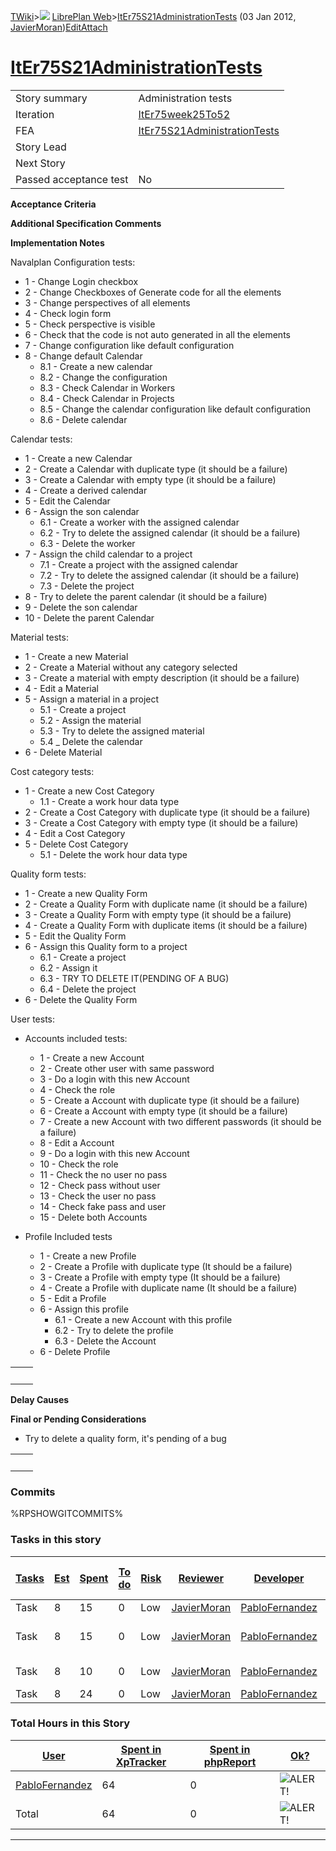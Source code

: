 [TWiki](/twiki/Main/WebHome)&gt;![](/twiki/TWiki/TWikiDocGraphics/web-bg-small.gif) [LibrePlan Web](/twiki/LibrePlan/WebHome)&gt;[ItEr75S21AdministrationTests](http://wiki.libreplan-enterprise.com/twiki/LibrePlan/ItEr75S21AdministrationTests "Topic revision: 8 (03 Jan 2012 - 13:16:57)") (03 Jan 2012, [JavierMoran](/twiki/Main/JavierMoran))[Edit](http://wiki.libreplan-enterprise.com/twiki/bin/edit/LibrePlan/ItEr75S21AdministrationTests?t=1520337926 "Edit this topic text")[Attach](/twiki/bin/attach/LibrePlan/ItEr75S21AdministrationTests "Attach an image or document to this topic")

 [ItEr75S21AdministrationTests](/twiki/LibrePlan/ItEr75S21AdministrationTests)
======================================================================================================================================



|                        |                                                                                        |
|------------------------|----------------------------------------------------------------------------------------|
| Story summary          | Administration tests                                                                   |
| Iteration              | [ItEr75week25To52](/twiki/LibrePlan/ItEr75week25To52)                         |
| FEA                    | [ItEr75S21AdministrationTests](/twiki/LibrePlan/ItEr75S21AdministrationTests) |
| Story Lead             |                                                                                        |
| Next Story             |                                                                                        |
| Passed acceptance test | No                                                                                     |

**Acceptance Criteria**

**Additional Specification Comments**

**Implementation Notes**

Navalplan Configuration tests:

-   1 - Change Login checkbox
-   2 - Change Checkboxes of Generate code for all the elements
-   3 - Change perspectives of all elements
-   4 - Check login form
-   5 - Check perspective is visible
-   6 - Check that the code is not auto generated in all the elements
-   7 - Change configuration like default configuration
-   8 - Change default Calendar
    -   8.1 - Create a new calendar
    -   8.2 - Change the configuration
    -   8.3 - Check Calendar in Workers
    -   8.4 - Check Calendar in Projects
    -   8.5 - Change the calendar configuration like default configuration
    -   8.6 - Delete calendar

Calendar tests:

-   1 - Create a new Calendar
-   2 - Create a Calendar with duplicate type (it should be a failure)
-   3 - Create a Calendar with empty type (it should be a failure)
-   4 - Create a derived calendar
-   5 - Edit the Calendar
-   6 - Assign the son calendar
    -   6.1 - Create a worker with the assigned calendar
    -   6.2 - Try to delete the assigned calendar (it should be a failure)
    -   6.3 - Delete the worker
-   7 - Assign the child calendar to a project
    -   7.1 - Create a project with the assigned calendar
    -   7.2 - Try to delete the assigned calendar (it should be a failure)
    -   7.3 - Delete the project
-   8 - Try to delete the parent calendar (it should be a failure)
-   9 - Delete the son calendar
-   10 - Delete the parent Calendar

Material tests:

-   1 - Create a new Material
-   2 - Create a Material without any category selected
-   3 - Create a material with empty description (it should be a failure)
-   4 - Edit a Material
-   5 - Assign a material in a project
    -   5.1 - Create a project
    -   5.2 - Assign the material
    -   5.3 - Try to delete the assigned material
    -   5.4 \_ Delete the calendar
-   6 - Delete Material

Cost category tests:

-   1 - Create a new Cost Category
    -   1.1 - Create a work hour data type
-   2 - Create a Cost Category with duplicate type (it should be a failure)
-   3 - Create a Cost Category with empty type (it should be a failure)
-   4 - Edit a Cost Category
-   5 - Delete Cost Category
    -   5.1 - Delete the work hour data type

Quality form tests:

-   1 - Create a new Quality Form
-   2 - Create a Quality Form with duplicate name (it should be a failure)
-   3 - Create a Quality Form with empty type (it should be a failure)
-   4 - Create a Quality Form with duplicate items (it should be a failure)
-   5 - Edit the Quality Form
-   6 - Assign this Quality form to a project
    -   6.1 - Create a project
    -   6.2 - Assign it
    -   6.3 - TRY TO DELETE IT(PENDING OF A BUG)
    -   6.4 - Delete the project
-   6 - Delete the Quality Form

User tests:

-   Accounts included tests:
    -   1 - Create a new Account
    -   2 - Create other user with same password
    -   3 - Do a login with this new Account
    -   4 - Check the role
    -   5 - Create a Account with duplicate type (it should be a failure)
    -   6 - Create a Account with empty type (it should be a failure)
    -   7 - Create a new Account with two different passwords (it should be a failure)
    -   8 - Edit a Account
    -   9 - Do a login with this new Account
    -   10 - Check the role
    -   11 - Check the no user no pass
    -   12 - Check pass without user
    -   13 - Check the user no pass
    -   14 - Check fake pass and user
    -   15 - Delete both Accounts

-   Profile Included tests
    -   1 - Create a new Profile
    -   2 - Create a Profile with duplicate type (It should be a failure)
    -   3 - Create a Profile with empty type (It should be a failure)
    -   4 - Create a Profile with duplicate name (It should be a failure)
    -   5 - Edit a Profile
    -   6 - Assign this profile
        -   6.1 - Create a new Account with this profile
        -   6.2 - Try to delete the profile
        -   6.3 - Delete the Account
    -   6 - Delete Profile

|     |     |
|-----|-----|
|     |     |

**Delay Causes**

**Final or Pending Considerations**

-   Try to delete a quality form, it's pending of a bug

|     |     |
|-----|-----|
|     |     |

###  Commits

%RPSHOWGITCOMMITS%

###  Tasks in this story



| [Tasks](http://wiki.libreplan-enterprise.com/twiki/LibrePlan/ItEr75S21AdministrationTests?sortcol=0;table=2;up=0#sorted_table "Sort by this column") | [Est](http://wiki.libreplan-enterprise.com/twiki/LibrePlan/ItEr75S21AdministrationTests?sortcol=1;table=2;up=0#sorted_table "Sort by this column") | [Spent](http://wiki.libreplan-enterprise.com/twiki/LibrePlan/ItEr75S21AdministrationTests?sortcol=2;table=2;up=0#sorted_table "Sort by this column") | [To do](http://wiki.libreplan-enterprise.com/twiki/LibrePlan/ItEr75S21AdministrationTests?sortcol=3;table=2;up=0#sorted_table "Sort by this column") | [Risk](http://wiki.libreplan-enterprise.com/twiki/LibrePlan/ItEr75S21AdministrationTests?sortcol=4;table=2;up=0#sorted_table "Sort by this column") | [Reviewer](http://wiki.libreplan-enterprise.com/twiki/LibrePlan/ItEr75S21AdministrationTests?sortcol=5;table=2;up=0#sorted_table "Sort by this column") | [Developer](http://wiki.libreplan-enterprise.com/twiki/LibrePlan/ItEr75S21AdministrationTests?sortcol=6;table=2;up=0#sorted_table "Sort by this column") | [Task Name](http://wiki.libreplan-enterprise.com/twiki/LibrePlan/ItEr75S21AdministrationTests?sortcol=7;table=2;up=0#sorted_table "Sort by this column") | [Start Date](http://wiki.libreplan-enterprise.com/twiki/LibrePlan/ItEr75S21AdministrationTests?sortcol=8;table=2;up=0#sorted_table "Sort by this column") | [Est End Date](http://wiki.libreplan-enterprise.com/twiki/LibrePlan/ItEr75S21AdministrationTests?sortcol=9;table=2;up=0#sorted_table "Sort by this column") | [End Date](http://wiki.libreplan-enterprise.com/twiki/LibrePlan/ItEr75S21AdministrationTests?sortcol=10;table=2;up=0#sorted_table "Sort by this column") |
|---------------------------------------------------------------------------------------------------------------------------------------------------------------|-------------------------------------------------------------------------------------------------------------------------------------------------------------|---------------------------------------------------------------------------------------------------------------------------------------------------------------|---------------------------------------------------------------------------------------------------------------------------------------------------------------|--------------------------------------------------------------------------------------------------------------------------------------------------------------|------------------------------------------------------------------------------------------------------------------------------------------------------------------|-------------------------------------------------------------------------------------------------------------------------------------------------------------------|-------------------------------------------------------------------------------------------------------------------------------------------------------------------|--------------------------------------------------------------------------------------------------------------------------------------------------------------------|----------------------------------------------------------------------------------------------------------------------------------------------------------------------|-------------------------------------------------------------------------------------------------------------------------------------------------------------------|
| Task                                                                                                                                                          | 8                                                                                                                                                           | 15                                                                                                                                                            | 0                                                                                                                                                             | Low                                                                                                                                                          | [JavierMoran](/twiki/Main/JavierMoran)                                                                                                                  | [PabloFernandez](/twiki/Main/PabloFernandez)                                                                                                             | [User tests](/twiki/LibrePlan/AnA13S04AdministrationTests#TasK1)                                                                                         |                                                                                                                                                                    |                                                                                                                                                                      |                                                                                                                                                                   |
| Task                                                                                                                                                          | 8                                                                                                                                                           | 15                                                                                                                                                            | 0                                                                                                                                                             | Low                                                                                                                                                          | [JavierMoran](/twiki/Main/JavierMoran)                                                                                                                  | [PabloFernandez](/twiki/Main/PabloFernandez)                                                                                                             | [Cost categories tests](/twiki/LibrePlan/AnA13S04AdministrationTests#TasK2)                                                                              |                                                                                                                                                                    |                                                                                                                                                                      |                                                                                                                                                                   |
| Task                                                                                                                                                          | 8                                                                                                                                                           | 10                                                                                                                                                            | 0                                                                                                                                                             | Low                                                                                                                                                          | [JavierMoran](/twiki/Main/JavierMoran)                                                                                                                  | [PabloFernandez](/twiki/Main/PabloFernandez)                                                                                                             | [Materials tests](/twiki/LibrePlan/AnA13S04AdministrationTests#TasK3)                                                                                    |                                                                                                                                                                    |                                                                                                                                                                      |                                                                                                                                                                   |
| Task                                                                                                                                                          | 8                                                                                                                                                           | 24                                                                                                                                                            | 0                                                                                                                                                             | Low                                                                                                                                                          | [JavierMoran](/twiki/Main/JavierMoran)                                                                                                                  | [PabloFernandez](/twiki/Main/PabloFernandez)                                                                                                             | [Configuration](/twiki/LibrePlan/AnA13S04AdministrationTests#TasK4)                                                                                      |                                                                                                                                                                    |                                                                                                                                                                      |                                                                                                                                                                   |

###  Total Hours in this Story

| [User](http://wiki.libreplan-enterprise.com/twiki/LibrePlan/ItEr75S21AdministrationTests?sortcol=0;table=3;up=0#sorted_table "Sort by this column") | [Spent in XpTracker](http://wiki.libreplan-enterprise.com/twiki/LibrePlan/ItEr75S21AdministrationTests?sortcol=1;table=3;up=0#sorted_table "Sort by this column") | [Spent in phpReport](http://wiki.libreplan-enterprise.com/twiki/LibrePlan/ItEr75S21AdministrationTests?sortcol=2;table=3;up=0#sorted_table "Sort by this column") | [Ok?](http://wiki.libreplan-enterprise.com/twiki/LibrePlan/ItEr75S21AdministrationTests?sortcol=3;table=3;up=0#sorted_table "Sort by this column") |
|--------------------------------------------------------------------------------------------------------------------------------------------------------------|----------------------------------------------------------------------------------------------------------------------------------------------------------------------------|----------------------------------------------------------------------------------------------------------------------------------------------------------------------------|-------------------------------------------------------------------------------------------------------------------------------------------------------------|
| [PabloFernandez](/twiki/Main/PabloFernandez)                                                                                                        | 64                                                                                                                                                                         | 0                                                                                                                                                                          | ![ALERT!](/twiki/TWiki/TWikiDocGraphics/warning.gif "ALERT!")                                                                                           |
| Total                                                                                                                                                        | 64                                                                                                                                                                         | 0                                                                                                                                                                          | ![ALERT!](/twiki/TWiki/TWikiDocGraphics/warning.gif "ALERT!")                                                                                           |

------------------------------------------------------------------------
